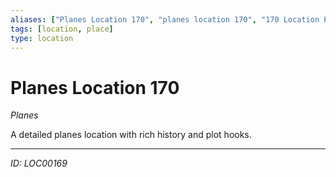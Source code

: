 ```yaml
---
aliases: ["Planes Location 170", "planes location 170", "170 Location Planes"]
tags: [location, place]
type: location
---
```


# Planes Location 170

*Planes*

A detailed planes location with rich history and plot hooks.

---
*ID: LOC00169*